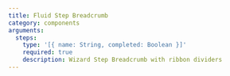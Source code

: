 ```yaml
---
title: Fluid Step Breadcrumb
category: components
arguments:
  steps:
    type: '[{ name: String, completed: Boolean }]'
    required: true
    description: Wizard Step Breadcrumb with ribbon dividers
---
```

